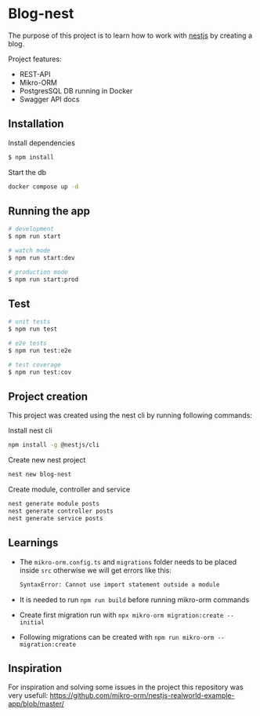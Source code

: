 # Blog-nest

The purpose of this project is to learn how to work with [nestjs](https://nestjs.com) by creating a blog.

Project features:
- REST-API
- Mikro-ORM
- PostgresSQL DB running in Docker
- Swagger API docs 

## Installation

Install dependencies
```sh
$ npm install
```

Start the db
```sh
docker compose up -d
```

## Running the app

```bash
# development
$ npm run start

# watch mode
$ npm run start:dev

# production mode
$ npm run start:prod
```

## Test

```bash
# unit tests
$ npm run test

# e2e tests
$ npm run test:e2e

# test coverage
$ npm run test:cov
```

## Project creation

This project was created using the nest cli by running following commands:

Install nest cli
```sh
npm install -g @nestjs/cli
```

Create new nest project
```sh
nest new blog-nest
```

Create module, controller and service
```sh
nest generate module posts
nest generate controller posts
nest generate service posts
```

## Learnings

- The `mikro-orm.config.ts` and `migrations` folder needs to be placed inside `src` otherwise we will get errors like this:

  ```sh
  SyntaxError: Cannot use import statement outside a module
  ```

- It is needed to run `npm run build` before running mikro-orm commands

- Create first migration run with
  `npx mikro-orm migration:create --initial`

- Following migrations can be created with
  `npm run mikro-orm -- migration:create`


## Inspiration
For inspiration and solving some issues in the project this repository was very usefull: https://github.com/mikro-orm/nestjs-realworld-example-app/blob/master/
